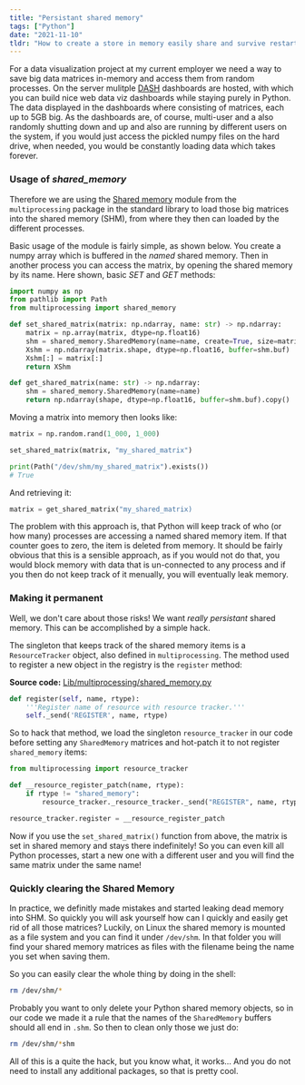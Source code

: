 ```yaml
---
title: "Persistant shared memory"
tags: ["Python"]
date: "2021-11-10"
tldr: "How to create a store in memory easily share and survive restarts etc… in pure Python"
---
```


For a data visualization project at my current employer we need a way to save big data matrices in-memory and access them from random processes. On the server mulitple [DASH](https://dash.plotly.com/) dashboards are hosted, with which you can build nice web data viz dashboards while staying purely in Python. The data displayed in the dashboards where consisting of matrices, each up to 5GB big. As the dashboards are, of course, multi-user and a also randomly shutting down and up and also are running by different users on the system, if you would just access the pickled numpy files on the hard drive, when needed, you would be constantly loading data which takes forever.

### Usage of _shared_memory_

Therefore we are using the [Shared memory](https://docs.python.org/3/library/multiprocessing.shared_memory.html) module from the `multiprocessing` package in the standard library to load those big matrices into the shared memory (SHM), from where they then can loaded by the different processes.

Basic usage of the module is fairly simple, as shown below. You create a numpy array which is buffered in the _named_ shared memory. Then in another process you can access the matrix, by opening the shared memory by its name. Here shown, basic _SET_ and _GET_ methods:

```py
import numpy as np
from pathlib import Path
from multiprocessing import shared_memory

def set_shared_matrix(matrix: np.ndarray, name: str) -> np.ndarray:
    matrix = np.array(matrix, dtype=np.float16)
    shm = shared_memory.SharedMemory(name=name, create=True, size=matrix.nbytes)
    Xshm = np.ndarray(matrix.shape, dtype=np.float16, buffer=shm.buf)
    Xshm[:] = matrix[:]
    return XShm

def get_shared_matrix(name: str) -> np.ndarray:
    shm = shared_memory.SharedMemory(name=name)
    return np.ndarray(shape, dtype=np.float16, buffer=shm.buf).copy()
```

Moving a matrix into memory then looks like:

```py
matrix = np.random.rand(1_000, 1_000)

set_shared_matrix(matrix, "my_shared_matrix")

print(Path("/dev/shm/my_shared_matrix").exists())
# True
```

And retrieving it:

```py
matrix = get_shared_matrix("my_shared_matrix)
```

The problem with this approach is, that Python will keep track of who (or how many) processes are accessing a named shared memory item. If that counter goes to zero, the item is deleted from memory. It should be fairly obvious that this is a sensible approach, as if you would not do that, you would block memory with data that is un-connected to any process and if you then do not keep track of it menually, you will eventually leak memory.

### Making it permanent

Well, we don't care about those risks! We want _really persistant_ shared memory. This can be accomplished by a simple hack. 

The singleton that keeps track of the shared memory items is a `ResourceTracker` object, also defined in `multiprocessing`. The method used to register a new object in the registry is the `register` method:

**Source code:** [Lib/multiprocessing/shared_memory.py](https://github.com/python/cpython/blob/3.10/Lib/multiprocessing/resource_tracker.py)
```py
def register(self, name, rtype):
    '''Register name of resource with resource tracker.'''
    self._send('REGISTER', name, rtype)
```

So to hack that method, we load the singleton `resource_tracker` in our code before setting any `SharedMemory` matrices and hot-patch it to not register `shared_memory` items:

```py
from multiprocessing import resource_tracker

def __resource_register_patch(name, rtype):
    if rtype != "shared_memory":
        resource_tracker._resource_tracker._send("REGISTER", name, rtype)

resource_tracker.register = __resource_register_patch
```

Now if you use the `set_shared_matrix()` function from above, the matrix is set in shared memory and stays there indefinitely! So you can even kill all Python processes, start a new one with a different user and you will find the same matrix under the same name!


### Quickly clearing the Shared Memory

In practice, we definitly made mistakes and started leaking dead memory into SHM. So quickly you will ask yourself how can I quickly and easily get rid of all those matrices? Luckily, on Linux the shared memory is mounted as a file system and you can find it under `/dev/shm`. In that folder you will find your shared memory matrices as files with the filename being the name you set when saving them.

So you can easily clear the whole thing by doing in the shell:

```bash
rm /dev/shm/*
```

Probably you want to only delete your Python shared memory objects, so in our code we made it a rule that the names of the `SharedMemory` buffers should all end in `.shm`. So then to clean only those we just do:

```bash
rm /dev/shm/*shm
```

All of this is a quite the hack, but you know what, it works… And you do not need to install any additional packages, so that is pretty cool.
